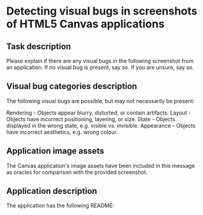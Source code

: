 # Detecting visual bugs in screenshots of HTML5 Canvas applications


## Task description

Please explain if there are any visual bugs in the following screenshot from an application. 
If no visual bug is present, say so. 
If you are unsure, say so.


## Visual bug categories description

The following visual bugs are possible, but may not necessarily be present:

Rendering - Objects appear blurry, distorted, or contain artifacts.
Layout - Objects have incorrect positioning, layering, or size.
State - Objects displayed in the wrong state, e.g. visible vs. invisible.
Appearance - Objects have incorrect aesthetics, e.g. wrong colour.


## Application image assets

The Canvas application's image assets have been included in this message as oracles for comparison with the provided screenshot.


## Application description

The application has the following README:
